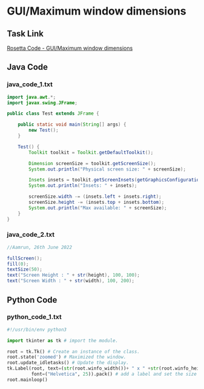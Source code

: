 # GUI/Maximum window dimensions

## Task Link
[Rosetta Code - GUI/Maximum window dimensions](https://rosettacode.org/wiki/GUI/Maximum_window_dimensions)

## Java Code
### java_code_1.txt
```java
import java.awt.*;
import javax.swing.JFrame;

public class Test extends JFrame {

    public static void main(String[] args) {
        new Test();
    }

    Test() {
        Toolkit toolkit = Toolkit.getDefaultToolkit();

        Dimension screenSize = toolkit.getScreenSize();
        System.out.println("Physical screen size: " + screenSize);

        Insets insets = toolkit.getScreenInsets(getGraphicsConfiguration());
        System.out.println("Insets: " + insets);

        screenSize.width -= (insets.left + insets.right);
        screenSize.height -= (insets.top + insets.bottom);
        System.out.println("Max available: " + screenSize);
    }
}

```

### java_code_2.txt
```java
//Aamrun, 26th June 2022

fullScreen();
fill(0);
textSize(50);
text("Screen Height : " + str(height), 100, 100);
text("Screen Width : " + str(width), 100, 200);

```

## Python Code
### python_code_1.txt
```python
#!/usr/bin/env python3

import tkinter as tk # import the module.

root = tk.Tk() # Create an instance of the class.
root.state('zoomed') # Maximized the window.
root.update_idletasks() # Update the display.
tk.Label(root, text=(str(root.winfo_width())+ " x " +str(root.winfo_height())),
         font=("Helvetica", 25)).pack() # add a label and set the size to text.
root.mainloop()

```

